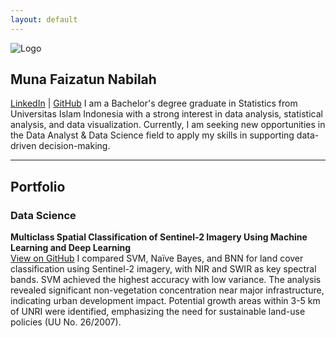 ```yaml
---
layout: default
---
```


![Logo](assets/logo.png)

## Muna Faizatun Nabilah  

[LinkedIn](https://www.linkedin.com/in/muna-faizatun-nabilah/) | [GitHub](https://github.com/nblhmf)
I am a Bachelor's degree graduate in Statistics from Universitas Islam Indonesia with a strong interest in data analysis, statistical analysis, and data visualization.
Currently, I am seeking new opportunities in the Data Analyst & Data Science field to apply my skills in supporting data-driven decision-making.

---
## Portfolio  
### Data Science
**Multiclass Spatial Classification of Sentinel-2 Imagery Using Machine Learning and Deep Learning**  
[View on GitHub](https://github.com/nblhmf/Land-Use-Classification)
I compared SVM, Naïve Bayes, and BNN for land cover classification using Sentinel-2 imagery, with NIR and SWIR as key spectral bands. SVM achieved the highest accuracy with low variance. The analysis revealed significant non-vegetation concentration near major infrastructure, indicating urban development impact. Potential growth areas within 3-5 km of UNRI were identified, emphasizing the need for sustainable land-use policies (UU No. 26/2007).


